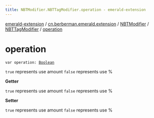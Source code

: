 ```yaml
---
title: NBTModifier.NBTTagModifier.operation - emerald-extension
---
```


[emerald-extension](../../../index.html) / [cn.berberman.emerald.extension](../../index.html) / [NBTModifier](../index.html) / [NBTTagModifier](index.html) / [operation](.)

# operation

`var operation: `[`Boolean`](https://kotlinlang.org/api/latest/jvm/stdlib/kotlin/-boolean/index.html)

`true` represents use amount
`false` represents use %

**Getter**

`true` represents use amount
`false` represents use %

**Setter**

`true` represents use amount
`false` represents use %

